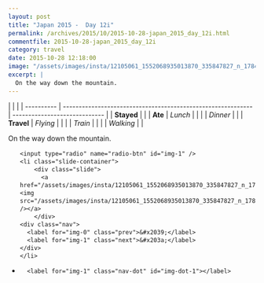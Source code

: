 ```yaml
---
layout: post
title: "Japan 2015 -  Day 12i"
permalink: /archives/2015/10/2015-10-28-japan_2015_day_12i.html
commentfile: 2015-10-28-japan_2015_day_12i
category: travel
date: 2015-10-28 12:18:00
image: "/assets/images/insta/12105061_1552068935013870_335847827_n_17845028218047535.jpg"
excerpt: |
  On the way down the mountain.
---
```


|            |                                                              |
| ---------- | ------------------------------------------------------------ | ----------------------------- |
| **Stayed** |  |
| **Ate**    | _Lunch_                                                      |          |
|            | _Dinner_                                                     |          |
| **Travel** | _Flying_                                                     |          |
|            | _Train_                                                      |          |
|            | _Walking_                                                    |          |


On the way down the mountain.


<ul class="slides">

    <input type="radio" name="radio-btn" id="img-1" />
    <li class="slide-container">
        <div class="slide">
          <a href="/assets/images/insta/12105061_1552068935013870_335847827_n_17845028218047535.jpg"><img src="/assets/images/insta/12105061_1552068935013870_335847827_n_17845028218047535.jpg" /></a>
        </div>
    <div class="nav">
      <label for="img-0" class="prev">&#x2039;</label>
      <label for="img-1" class="next">&#x203a;</label>
    </div>
    </li>
			
<li class="nav-dots">

      <label for="img-1" class="nav-dot" id="img-dot-1"></label>

</li>
</ul>        
             

		